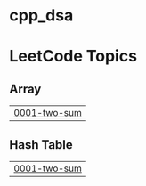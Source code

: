 # cpp_dsa
<!---LeetCode Topics Start-->
# LeetCode Topics
## Array
|  |
| ------- |
| [0001-two-sum](https://github.com/Bugbuster2004/cpp_dsa/tree/master/0001-two-sum) |
## Hash Table
|  |
| ------- |
| [0001-two-sum](https://github.com/Bugbuster2004/cpp_dsa/tree/master/0001-two-sum) |
<!---LeetCode Topics End-->